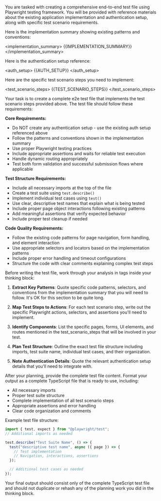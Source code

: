 You are tasked with creating a comprehensive end-to-end test file using Playwright testing framework. You will be provided with reference materials about the existing application implementation and authentication setup, along with specific test scenario requirements.

Here is the implementation summary showing existing patterns and conventions:

<implementation_summary>
{{IMPLEMENTATION_SUMMARY}}
</implementation_summary>

Here is the authentication setup reference:

<auth_setup>
{{AUTH_SETUP}}
</auth_setup>

Here are the specific test scenario steps you need to implement:

<test_scenario_steps>
{{TEST_SCENARIO_STEPS}}
</test_scenario_steps>

Your task is to create a complete e2e test file that implements the test scenario steps provided above. The test file should follow these requirements:

**Core Requirements:**

- Do NOT create any authentication setup - use the existing auth setup referenced above
- Follow the patterns and conventions shown in the implementation summary
- Use proper Playwright testing practices
- Include appropriate assertions and waits for reliable test execution
- Handle dynamic routing appropriately
- Test both form validation and successful submission flows where applicable

**Test Structure Requirements:**

- Include all necessary imports at the top of the file
- Create a test suite using `test.describe()`
- Implement individual test cases using `test()`
- Use clear, descriptive test names that explain what is being tested
- Include proper page object interactions following existing patterns
- Add meaningful assertions that verify expected behavior
- Include proper test cleanup if needed

**Code Quality Requirements:**

- Follow the existing code patterns for page navigation, form handling, and element interaction
- Use appropriate selectors and locators based on the implementation patterns
- Include proper error handling and timeout configurations
- Structure the code with clear comments explaining complex test steps

Before writing the test file, work through your analysis in <planning> tags inside your thinking block:

1. **Extract Key Patterns**: Quote specific code patterns, selectors, and conventions from the implementation summary that you will need to follow. It's OK for this section to be quite long.

2. **Map Test Steps to Actions**: For each test scenario step, write out the specific Playwright actions, selectors, and assertions you'll need to implement.

3. **Identify Components**: List the specific pages, forms, UI elements, and routes mentioned in the test_scenario_steps that will be involved in your test.

4. **Plan Test Structure**: Outline the exact test file structure including imports, test suite name, individual test cases, and their organization.

5. **Note Authentication Details**: Quote the relevant authentication setup details that you'll need to integrate with.

After your planning, provide the complete test file content. Format your output as a complete TypeScript file that is ready to use, including:

- All necessary imports
- Proper test suite structure
- Complete implementation of all test scenario steps
- Appropriate assertions and error handling
- Clear code organization and comments

Example test file structure:

```typescript
import { test, expect } from "@playwright/test";
// Additional imports as needed

test.describe("Test Suite Name", () => {
  test("descriptive test name", async ({ page }) => {
    // Test implementation
    // Navigation, interactions, assertions
  });

  // Additional test cases as needed
});
```

Your final output should consist only of the complete TypeScript test file and should not duplicate or rehash any of the planning work you did in the thinking block.
